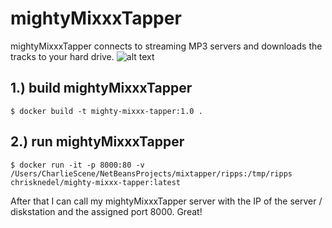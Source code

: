 # mightyMixxxTapper
mightyMixxxTapper connects to streaming MP3 servers and downloads the tracks to your hard drive.
![alt text](https://github.com/terrorist-squad/mightyMixxxTapper/blob/main/screens/1.png "record")

## 1.) build mightyMixxxTapper
```
$ docker build -t mighty-mixxx-tapper:1.0 .
```

## 2.) run mightyMixxxTapper
```
$ docker run -it -p 8000:80 -v /Users/CharlieScene/NetBeansProjects/mixtapper/ripps:/tmp/ripps chrisknedel/mighty-mixxx-tapper:latest
```
After that I can call my mightyMixxxTapper server with the IP of the server / diskstation and the assigned port 8000. Great!
